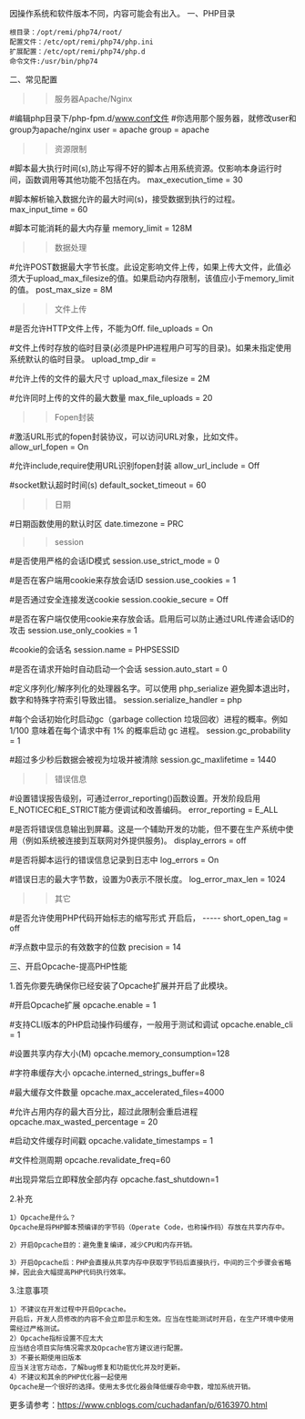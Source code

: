 因操作系统和软件版本不同，内容可能会有出入。
一、PHP目录

	根目录：/opt/remi/php74/root/
	配置文件：/etc/opt/remi/php74/php.ini
	扩展配置：/etc/opt/remi/php74/php.d
	命令文件:/usr/bin/php74

二、常见配置

>>服务器Apache/Nginx

#编辑php目录下/php-fpm.d/www.conf文件
#你选用那个服务器，就修改user和group为apache/nginx
user = apache
group = apache

>>资源限制

#脚本最大执行时间(s),防止写得不好的脚本占用系统资源。仅影响本身运行时间，函数调用等其他功能不包括在内。
max_execution_time = 30

#脚本解析输入数据允许的最大时间(s)，接受数据到执行的过程。
max_input_time = 60

#脚本可能消耗的最大内存量
memory_limit = 128M

>>数据处理

#允许POST数据最大字节长度。此设定影响文件上传，如果上传大文件，此值必须大于upload_max_filesize的值。如果启动内存限制，该值应小于memory_limit的值。
post_max_size = 8M 

>>文件上传

#是否允许HTTP文件上传，不能为Off.
file_uploads = On

#文件上传时存放的临时目录(必须是PHP进程用户可写的目录)。如果未指定使用系统默认的临时目录。
upload_tmp_dir = 

#允许上传的文件的最大尺寸
upload_max_filesize = 2M

#允许同时上传的文件的最大数量
max_file_uploads = 20 

>>Fopen封装

#激活URL形式的fopen封装协议，可以访问URL对象，比如文件。
allow_url_fopen = On

#允许include,require使用URL识别fopen封装
allow_url_include = Off

#socket默认超时时间(s)
default_socket_timeout = 60

>>日期

#日期函数使用的默认时区
date.timezone = PRC

>>session

#是否使用严格的会话ID模式
session.use_strict_mode = 0

#是否在客户端用cookie来存放会话ID
session.use_cookies = 1

#是否通过安全连接发送cookie
session.cookie_secure = Off

#是否在客户端仅使用cookie来存放会话。启用后可以防止通过URL传递会话ID的攻击
session.use_only_cookies = 1

#cookie的会话名
session.name = PHPSESSID

#是否在请求开始时自动启动一个会话
session.auto_start = 0

#定义序列化/解序列化的处理器名字。可以使用 php_serialize 避免脚本退出时，数字和特殊字符索引导致出错。
session.serialize_handler = php

#每个会话初始化时启动gc（garbage collection 垃圾回收）进程的概率。例如 1/100 意味着在每个请求中有 1% 的概率启动 gc 进程。
session.gc_probability = 1

#超过多少秒后数据会被视为垃圾并被清除
session.gc_maxlifetime = 1440

>>错误信息

#设置错误报告级别，可通过error_reporting()函数设置。开发阶段启用E_NOTICEC和E_STRICT能方便调试和改善编码。
error_reporting = E_ALL

#是否将错误信息输出到屏幕。这是一个辅助开发的功能，但不要在生产系统中使用（例如系统被连接到互联网对外提供服务)。
display_errors = off

#是否将脚本运行的错误信息记录到日志中
log_errors = On

#错误日志的最大字节数，设置为0表示不限长度。
log_error_max_len = 1024


>>其它

#是否允许使用PHP代码开始标志的缩写形式
开启后，<?php echo $var; ?> ----- <?=$var?>
short_open_tag = off

#浮点数中显示的有效数字的位数
precision = 14

三、开启Opcache-提高PHP性能

1.首先你要先确保你已经安装了Opcache扩展并开启了此模块。

#开启Opcache扩展
opcache.enable = 1 

#支持CLI版本的PHP启动操作码缓存，一般用于测试和调试
opcache.enable_cli = 1

#设置共享内存大小(M)
opcache.memory_consumption=128

#字符串缓存大小
opcache.interned_strings_buffer=8

#最大缓存文件数量
opcache.max_accelerated_files=4000

#允许占用内存的最大百分比，超过此限制会重启进程
opcache.max_wasted_percentage = 20

#启动文件缓存时间戳
opcache.validate_timestamps = 1

#文件检测周期
opcache.revalidate_freq=60

#出现异常后立即释放全部内存
opcache.fast_shutdown=1


2.补充

    1）Opcache是什么？
    Opcache是将PHP脚本预编译的字节码（Operate Code，也称操作码）存放在共享内存中。

    2）开启Opcache目的：避免重复编译，减少CPU和内存开销。

    3）开启Opcache后：PHP会直接从共享内存中获取字节码后直接执行，中间的三个步骤会省略掉，因此会大幅提高PHP代码执行效率。

3.注意事项

    1）不建议在开发过程中开启Opcache。
    开启后，开发人员修改的内容不会立即显示和生效。应当在性能测试时开启，在生产环境中使用需经过严格测试。
    2）Opcache指标设置不应太大
    应当结合项目实际情况需求及Opcache官方建议进行配置。
    3）不要长期使用旧版本
    应当关注官方动态，了解bug修复和功能优化并及时更新。
    4）不建议和其余的PHP优化器一起使用
    Opcache是一个很好的选择。使用太多优化器会降低缓存命中数，增加系统开销。


更多请参考：https://www.cnblogs.com/cuchadanfan/p/6163970.html
